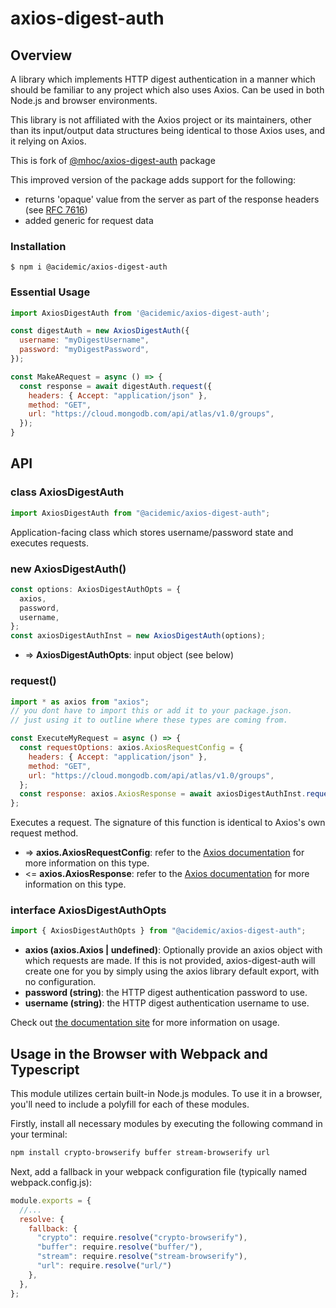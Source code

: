 # axios-digest-auth

## Overview

A library which implements HTTP digest authentication in a manner which should be familiar to any 
project which also uses Axios. Can be used in both Node.js and browser environments.

This library is not affiliated with the Axios project or its maintainers, other than its input/output data structures being identical to those Axios uses, and it relying on Axios.

This is fork of [@mhoc/axios-digest-auth](https://github.com/mhoc/axios-digest-auth) package

This improved version of the package adds support for the following:
* returns 'opaque' value from the server as part of the response headers (see [RFC 7616](https://httpwg.org/specs/rfc7616.html))
* added generic for request data


### Installation

```
$ npm i @acidemic/axios-digest-auth
```

### Essential Usage

```js
import AxiosDigestAuth from '@acidemic/axios-digest-auth';

const digestAuth = new AxiosDigestAuth({
  username: "myDigestUsername",
  password: "myDigestPassword",
});

const MakeARequest = async () => {
  const response = await digestAuth.request({
    headers: { Accept: "application/json" },
    method: "GET",
    url: "https://cloud.mongodb.com/api/atlas/v1.0/groups",
  });
}
```


## API

### class AxiosDigestAuth

```js
import AxiosDigestAuth from "@acidemic/axios-digest-auth";
```

Application-facing class which stores username/password state and executes requests.


### new AxiosDigestAuth()

```js
const options: AxiosDigestAuthOpts = {
  axios,
  password,
  username,
};
const axiosDigestAuthInst = new AxiosDigestAuth(options);
```

* => **AxiosDigestAuthOpts**: input object (see below)


### request()

```js
import * as axios from "axios";
// you dont have to import this or add it to your package.json.
// just using it to outline where these types are coming from.

const ExecuteMyRequest = async () => {
  const requestOptions: axios.AxiosRequestConfig = {
    headers: { Accept: "application/json" },
    method: "GET",
    url: "https://cloud.mongodb.com/api/atlas/v1.0/groups",
  };
  const response: axios.AxiosResponse = await axiosDigestAuthInst.request(requestOptions);
};
```

Executes a request. The signature of this function is identical to Axios's own request method.

* => **axios.AxiosRequestConfig**: refer to the [Axios documentation](https://github.com/axios/axios#request-config) for more information on this type.
* <= **axios.AxiosResponse**: refer to the [Axios documentation](https://github.com/axios/axios#response-schema) for more information on this type.


### interface AxiosDigestAuthOpts

```js
import { AxiosDigestAuthOpts } from "@acidemic/axios-digest-auth";
```

* **axios (axios.Axios | undefined)**: Optionally provide an axios object with which requests are made. If this is not provided, axios-digest-auth will create one for you by simply using the axios library default export, with no configuration.
* **password (string)**: the HTTP digest authentication password to use.
* **username (string)**: the HTTP digest authentication username to use.


Check out [the documentation site](https://axios-digest-auth.mhoc.co) for more information 
on usage.


## Usage in the Browser with Webpack and Typescript

This module utilizes certain built-in Node.js modules. To use it in a browser, you'll need to include a polyfill for each of these modules.

Firstly, install all necessary modules by executing the following command in your terminal:

```sh
npm install crypto-browserify buffer stream-browserify url
```

Next, add a fallback in your webpack configuration file (typically named webpack.config.js):

```js
module.exports = {
  //...
  resolve: {
    fallback: {
      "crypto": require.resolve("crypto-browserify"),
      "buffer": require.resolve("buffer/"),
      "stream": require.resolve("stream-browserify"),
      "url": require.resolve("url/")
    },
  },
};
```
